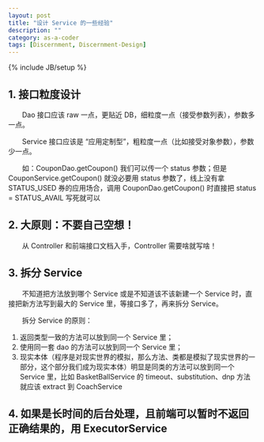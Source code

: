 ```yaml
---
layout: post
title: "设计 Service 的一些经验"
description: ""
category: as-a-coder
tags: [Discernment, Discernment-Design]
---
```

{% include JB/setup %}


## 1. 接口粒度设计

　　Dao 接口应该 raw 一点，更贴近 DB，细粒度一点（接受参数列表），参数多一点。  

　　Service 接口应该是 “应用定制型”，粗粒度一点（比如接受对象参数），参数少一点。  

　　如：CouponDao.getCoupon() 我们可以传一个 status 参数；但是 CouponService.getCoupon() 就没必要用 status 参数了，线上没有拿 STATUS_USED 券的应用场合，调用 CouponDao.getCoupon() 时直接把 status = STATUS_AVAIL 写死就可以

## 2. 大原则：不要自己空想！

　　从 Controller 和前端接口文档入手，Controller 需要啥就写啥！

## 3. 拆分 Service

　　不知道把方法放到哪个 Service 或是不知道该不该新建一个 Service 时，直接把新方法写到最大的 Service 里，等接口多了，再来拆分 Service。  

　　拆分 Service 的原则：

1. 返回类型一致的方法可以放到同一个 Service 里；
2. 使用同一套 dao 的方法可以放到同一个 Service 里；
3. 现实本体（程序是对现实世界的模拟，那么方法、类都是模拟了现实世界的一部分，这个部分我们成为现实本体）明显是同类的方法可以放到同一个 Service 里，比如 BasketBallService 的 timeout、substitution、dnp 方法就应该 extract 到 CoachService

## 4. 如果是长时间的后台处理，且前端可以暂时不返回正确结果的，用 ExecutorService